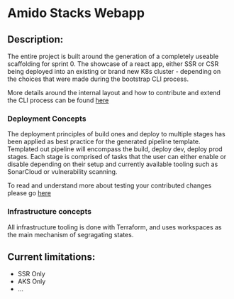 # Amido Stacks Webapp 

Description:
----

The entire project is built around the generation of a completely useable scaffolding for sprint 0. The showcase of a react app, either SSR or CSR being deployed into an existing or brand new K8s cluster - depending on the choices that were made during the bootstrap CLI process.

More details around the internal layout and how to contribute and extend the CLI process can be found [here](./cli.md)


### Deployment Concepts

The deployment principles of build ones and deploy to multiple stages has been applied as best practice for the generated pipeline template.
Templated out pipeline will encompass the build, deploy dev, deploy prod stages. Each stage is comprised of tasks that the user can either enable or disable depending on their setup and currently available tooling such as SonarCloud or vulnerability scanning. 

To read and understand more about testing your contributed changes please go [here](./deployment.md)

### Infrastructure concepts

All infrastructure tooling is done with Terraform, and uses workspaces as the main mechanism of segragating states. 




<!-- This will need to be updated and changed as we progress this along -->
Current limitations:
---
  - SSR Only
  - AKS Only
  - ...
